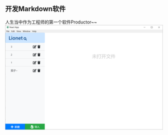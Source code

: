 ## 开发Markdown软件



人生当中作为工程师的第一个软件Productor~~
![](README_md_files/0bee12a0-dcf6-11ec-a0e9-83af63dbc344.jpeg?v=1&type=image)
